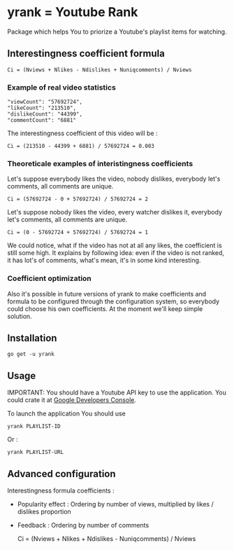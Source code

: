 # yrank = Youtube Rank

Package which helps You to priorize a Youtube's playlist items for watching.

## Interestingness coefficient formula

    Ci = (Nviews + Nlikes - Ndislikes + Nuniqcomments) / Nviews

### Example of real video statistics

    "viewCount": "57692724",
    "likeCount": "213510",
    "dislikeCount": "44399",
    "commentCount": "6881"

The interestingness coefficient of this video will be :

    Ci = (213510 - 44399 + 6881) / 57692724 = 0.003

### Theoreticale examples of interistingness coefficients

Let's suppose everybody likes the video, nobody dislikes, everybody let's comments, all comments are unique.

    Ci = (57692724 - 0 + 57692724) / 57692724 = 2

Let's suppose nobody likes the video, every watcher dislikes it, everybody let's comments, all comments are unique.

    Ci = (0 - 57692724 + 57692724) / 57692724 = 1

We could notice, what if the video has not at all any likes, the coefficient is still some high. It explains by following idea: even if the video is not ranked, it has lot's of comments, what's mean, it's in some kind interesting.

### Coefficient optimization

Also it's possible in future versions of yrank to make coefficients and formula to be configured through the configuration system, so everybody could choose his own coefficients. At the moment we'll keep simple solution.

## Installation

    go get -u yrank

## Usage

IMPORTANT: You should have a Youtube API key to use the application. You could crate it at [Google Developers Console](https://console.developers.google.com/).

To launch the application You should use

    yrank PLAYLIST-ID

Or :

    yrank PLAYLIST-URL

## Advanced configuration

Interestingness formula coefficients :

* Popularity effect : Ordering by number of views, multiplied by likes / dislikes proportion
* Feedback : Ordering by number of comments

    Ci = (Nviews + Nlikes + Ndislikes - Nuniqcomments) / Nviews
